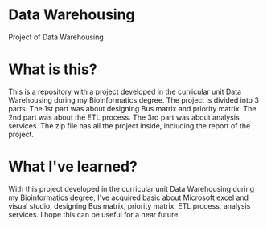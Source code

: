 # Data Warehousing
Project of Data Warehousing

# What is this?
This is a repository with a project developed in the curricular unit Data Warehousing during my Bioinformatics degree.
The project is divided into 3 parts. 
The 1st part was about designing Bus matrix and priority matrix.
The 2nd part was about the ETL process.
The 3rd part was about analysis services.
The zip file has all the project inside, including the report of the project.

# What I've learned?
With this project developed in the curricular unit Data Warehousing during my Bioinformatics degree, I've acquired basic about Microsoft 
excel and visual studio, designing Bus matrix, priority matrix, ETL process, analysis services.
I hope this can be useful for a near future.

